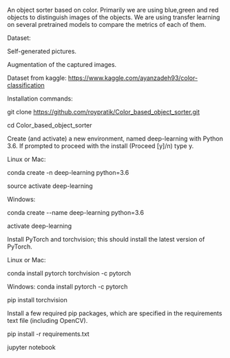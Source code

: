 An object sorter based on color. Primarily we are using blue,green and red objects to distinguish images of the objects. We are using transfer learning on several pretrained models to compare the metrics of each of them.

Dataset:

Self-generated pictures.

Augmentation of the captured images.

Dataset from kaggle:
https://www.kaggle.com/ayanzadeh93/color-classification 


Installation commands:

git clone https://github.com/roypratik/Color_based_object_sorter.git

cd Color_based_object_sorter

Create (and activate) a new environment, named deep-learning with Python 3.6. If prompted to proceed with the install (Proceed [y]/n) type y.

Linux or Mac:

conda create -n deep-learning python=3.6

source activate deep-learning

Windows:

conda create --name deep-learning python=3.6

activate deep-learning

Install PyTorch and torchvision; this should install the latest version of PyTorch.

Linux or Mac:

conda install pytorch torchvision -c pytorch 

Windows:
conda install pytorch -c pytorch

pip install torchvision

Install a few required pip packages, which are specified in the requirements text file (including OpenCV).

pip install -r requirements.txt

jupyter notebook
